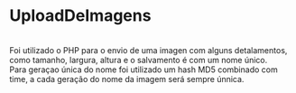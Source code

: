 # UploadDeImagens
 
<br/>Foi utilizado o PHP para o envio de uma imagen com alguns detalamentos, como tamanho, largura, altura e o salvamento é com um nome único. 
<br/>Para geraçao única do nome foi utilizado um hash MD5 combinado com time, a cada geração do nome da imagem será sempre únnica.
